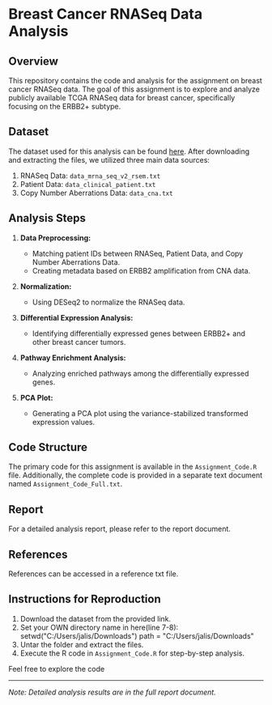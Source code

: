 # Breast Cancer RNASeq Data Analysis

## Overview

This repository contains the code and analysis for the assignment on breast cancer RNASeq data. The goal of this assignment is to explore and analyze publicly available TCGA RNASeq data for breast cancer, specifically focusing on the ERBB2+ subtype.

## Dataset

The dataset used for this analysis can be found [here](https://www.cbioportal.org/study/summary?id=brca_tcga_pan_can_atlas_2018). After downloading and extracting the files, we utilized three main data sources:

1. RNASeq Data: `data_mrna_seq_v2_rsem.txt`
2. Patient Data: `data_clinical_patient.txt`
3. Copy Number Aberrations Data: `data_cna.txt`

## Analysis Steps

1. **Data Preprocessing:**
   - Matching patient IDs between RNASeq, Patient Data, and Copy Number Aberrations Data.
   - Creating metadata based on ERBB2 amplification from CNA data.

2. **Normalization:**
   - Using DESeq2 to normalize the RNASeq data.

3. **Differential Expression Analysis:**
   - Identifying differentially expressed genes between ERBB2+ and other breast cancer tumors.

4. **Pathway Enrichment Analysis:**
   - Analyzing enriched pathways among the differentially expressed genes.

5. **PCA Plot:**
   - Generating a PCA plot using the variance-stabilized transformed expression values.

## Code Structure

The primary code for this assignment is available in the `Assignment_Code.R` file. Additionally, the complete code is provided in a separate text document named `Assignment_Code_Full.txt`.

## Report

For a detailed analysis report, please refer to the report document.

## References

References can be accessed in a reference txt file.

## Instructions for Reproduction

1. Download the dataset from the provided link.
2. Set your OWN directory name in here(line 7-8):
setwd("C:/Users/jalis/Downloads")
path  = "C:/Users/jalis/Downloads"
3. Untar the folder and extract the files.
4. Execute the R code in `Assignment_Code.R` for step-by-step analysis.

Feel free to explore the code 

---

*Note: Detailed analysis results are in the full report document.*
